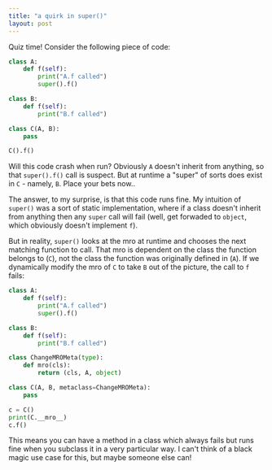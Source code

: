 ```yaml
---
title: "a quirk in super()"
layout: post
---
```


Quiz time! Consider the following piece of code:

```python
class A:
    def f(self):
        print("A.f called")
        super().f()

class B:
    def f(self):
        print("B.f called")

class C(A, B):
    pass

C().f()
```

Will this code crash when run? Obviously `A` doesn't inherit from anything, so that `super().f()` call is suspect. But at runtime a "super" of sorts does exist in `C` - namely, `B`. Place your bets now..

The answer, to my surprise, is that this code runs fine. My intuition of `super()` was a sort of static implementation, where if a class doesn't inherit from anything then any `super` call will fail (well, get forwaded to `object`, which obviously doesn't implement `f`).

But in reality, `super()` looks at the mro at runtime and chooses the next matching function to call. That mro is dependent on the class the function belongs to (`C`), not the class the function was originally defined in (`A`). If we dynamically modify the mro of `C` to take `B` out of the picture, the call to `f` fails:

```python
class A:
    def f(self):
        print("A.f called")
        super().f()

class B:
    def f(self):
        print("B.f called")

class ChangeMROMeta(type):
    def mro(cls):
        return (cls, A, object)

class C(A, B, metaclass=ChangeMROMeta):
    pass

c = C()
print(C.__mro__)
c.f()
```

This means you can have a method in a class which always fails but runs fine when you subclass it in a very particular way. I can't think of a black magic use case for this, but maybe someone else can!
